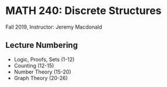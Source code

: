 # MATH 240: Discrete Structures

Fall 2019, Instructor: Jeremy Macdonald

## Lecture Numbering

* Logic, Proofs, Sets (1-12)
* Counting (12-15)
* Number Theory (15-20)
* Graph Theory (20-26)
